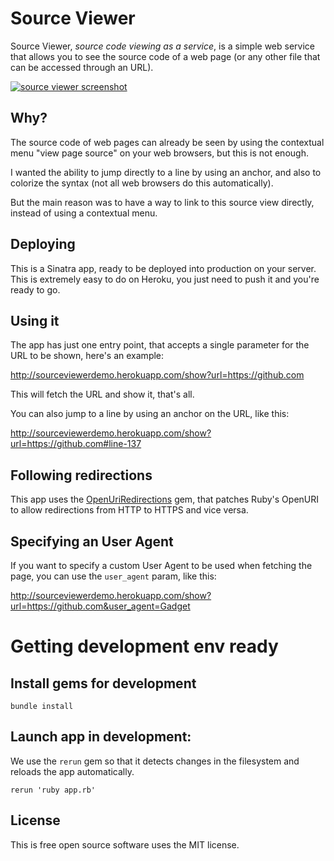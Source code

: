 # Source Viewer

Source Viewer, _source code viewing as a service_, is a simple web service that allows you to see the source code of a web page (or any other file that can be accessed through an URL).

[![source viewer screenshot](https://dl.dropboxusercontent.com/u/2268180/sourcecodeviewer.png)](http://sourceviewerdemo.herokuapp.com/show?url=http://github.com&user_agent=#line-146)

## Why?

The source code of web pages can already be seen by using the contextual menu "view page source" on your web browsers, but this is not enough.

I wanted the ability to jump directly to a line by using an anchor, and also to colorize the syntax (not all web browsers do this automatically).

But the main reason was to have a way to link to this source view directly, instead of using a contextual menu.

## Deploying

This is a Sinatra app, ready to be deployed into production on your server. This is extremely easy to do on Heroku, you just need to push it and you're ready to go.

## Using it

The app has just one entry point, that accepts a single parameter for the URL to be shown, here's an example:

http://sourceviewerdemo.herokuapp.com/show?url=https://github.com

This will fetch the URL and show it, that's all.

You can also jump to a line by using an anchor on the URL, like this:

http://sourceviewerdemo.herokuapp.com/show?url=https://github.com#line-137

## Following redirections

This app uses the [OpenUriRedirections](https://github.com/jaimeiniesta/open_uri_redirections) gem, that patches Ruby's OpenURI to allow redirections from HTTP to HTTPS and vice versa.

## Specifying an User Agent

If you want to specify a custom User Agent to be used when fetching the page, you can use the `user_agent` param, like this:

http://sourceviewerdemo.herokuapp.com/show?url=https://github.com&user_agent=Gadget

# Getting development env ready

## Install gems for development

    bundle install

## Launch app in development:

We use the `rerun` gem so that it detects changes in the filesystem and reloads the app automatically.

    rerun 'ruby app.rb'

## License

This is free open source software uses the MIT license.
